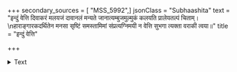 +++
secondary_sources = [ "MSS_5992",]
jsonClass = "Subhaashita"
text = "इन्दुं वेत्ति दिवाकरं मलयजं दावानलं मन्यते जानात्यम्बुजमुल्मुकं कलयति प्रालेयतल्पं चिताम्।  \nहाराङ्गारकदर्थितेन मनसा सृष्टिं समस्तामिमां संप्रत्यग्निमयी न वेत्ति सुभगा त्यक्ता वराकी त्वया॥"
title = "इन्दुं वेत्ति"

+++

<details><summary>Text</summary>

इन्दुं वेत्ति दिवाकरं मलयजं दावानलं मन्यते जानात्यम्बुजमुल्मुकं कलयति प्रालेयतल्पं चिताम्।  
हाराङ्गारकदर्थितेन मनसा सृष्टिं समस्तामिमां संप्रत्यग्निमयी न वेत्ति सुभगा त्यक्ता वराकी त्वया॥
</details>
